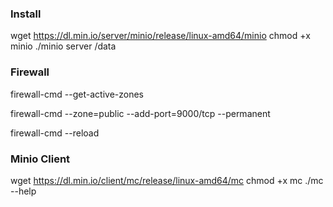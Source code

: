 ### Install

wget https://dl.min.io/server/minio/release/linux-amd64/minio
chmod +x minio
./minio server /data

### Firewall

firewall-cmd --get-active-zones

firewall-cmd --zone=public --add-port=9000/tcp --permanent

firewall-cmd --reload


### Minio Client

wget https://dl.min.io/client/mc/release/linux-amd64/mc
chmod +x mc
./mc --help


